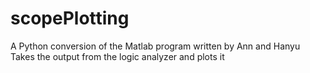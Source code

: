 # scopePlotting
A Python conversion of the Matlab program written by Ann and Hanyu
Takes the output from the logic analyzer and plots it
